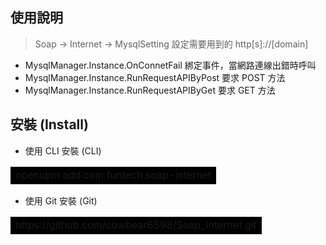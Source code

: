## 使用說明

> Soap -> Internet -> MysqlSetting 設定需要用到的 http[s]://[domain]

- MysqlManager.Instance.OnConnetFail 綁定事件，當網路連線出錯時呼叫
- MysqlManager.Instance.RunRequestAPIByPost 要求 POST 方法
- MysqlManager.Instance.RunRequestAPIByGet 要求 GET 方法

## 安裝 (Install)

- 使用 CLI 安裝 (CLI)
<table><tr><td bgcolor=black>
openupm add com.funtech.soap-internet
</td></tr></table>

- 使用 Git 安裝 (Git)

<table><tr><td bgcolor=black>
https://github.com/cowbear6598/Soap_Internet.git
</td></tr></table>